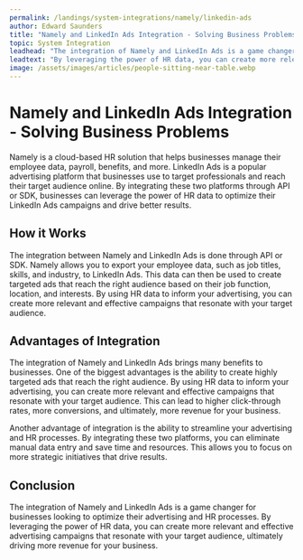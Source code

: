 ```yaml
---
permalink: /landings/system-integrations/namely/linkedin-ads
author: Edward Saunders
title: "Namely and LinkedIn Ads Integration - Solving Business Problems"
topic: System Integration
leadhead: "The integration of Namely and LinkedIn Ads is a game changer for businesses looking to optimize their advertising and HR processes"
leadtext: "By leveraging the power of HR data, you can create more relevant and effective advertising campaigns that resonate with your target audience, ultimately driving more revenue for your business."
image: /assets/images/articles/people-sitting-near-table.webp
---
```

<div class="arttext">    <h1>Namely and LinkedIn Ads Integration - Solving Business Problems</h1>
    <p>Namely is a cloud-based HR solution that helps businesses manage their employee data, payroll, benefits, and more. LinkedIn Ads is a popular advertising platform that businesses use to target professionals and reach their target audience online. By integrating these two platforms through API or SDK, businesses can leverage the power of HR data to optimize their LinkedIn Ads campaigns and drive better results.</p>
    <h2>How it Works</h2>
    <p>The integration between Namely and LinkedIn Ads is done through API or SDK. Namely allows you to export your employee data, such as job titles, skills, and industry, to LinkedIn Ads. This data can then be used to create targeted ads that reach the right audience based on their job function, location, and interests. By using HR data to inform your advertising, you can create more relevant and effective campaigns that resonate with your target audience.</p>
    <h2>Advantages of Integration</h2>
    <p>The integration of Namely and LinkedIn Ads brings many benefits to businesses. One of the biggest advantages is the ability to create highly targeted ads that reach the right audience. By using HR data to inform your advertising, you can create more relevant and effective campaigns that resonate with your target audience. This can lead to higher click-through rates, more conversions, and ultimately, more revenue for your business.</p>
    <p>Another advantage of integration is the ability to streamline your advertising and HR processes. By integrating these two platforms, you can eliminate manual data entry and save time and resources. This allows you to focus on more strategic initiatives that drive results.</p>
    <h2>Conclusion</h2>
    <p>The integration of Namely and LinkedIn Ads is a game changer for businesses looking to optimize their advertising and HR processes. By leveraging the power of HR data, you can create more relevant and effective advertising campaigns that resonate with your target audience, ultimately driving more revenue for your business.</p>
</div>